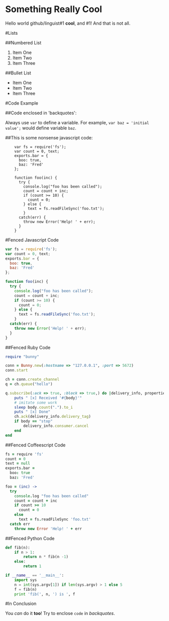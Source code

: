 Something Really Cool
=========

Hello world github/linguist#1 **cool**, and #1!
And that is not all.

#Lists

##Numbered List

1. Item One
1. Item Two
1. Item Three

##Bullet List

* Item One
* Item Two
* Item Three

#Code Example

##Code enclosed in 'backquotes':

Always use `var` to define a variable. For example, `var baz = 'initial value';` would define
variable `baz`.

##This is some nonsense javascript code:

        var fs = require('fs');
        var count = 0, text;
        exports.bar = {
          boo: true,
          baz: 'Fred'
        };

        function foo(inc) {
          try {
            console.log("foo has been called");
            count = count + inc;
            if (count >= 10) {
              count = 0;
            } else {
              text = fs.readFileSync('foo.txt');
            }
          catch(err) {
            throw new Error('Help! ' + err);
          }
        }

#Fenced Javascript Code

```js    
var fs = require('fs');
var count = 0, text;
exports.bar = {
  boo: true,
  baz: 'Fred'
};

function foo(inc) {
  try {
    console.log("foo has been called");
    count = count + inc;
    if (count >= 10) {
      count = 0;
    } else {
      text = fs.readFileSync('foo.txt');
    }
  catch(err) {
    throw new Error('Help! ' + err);
  }
}
```

##Fenced Ruby Code

```ruby
require "bunny"

conn = Bunny.new(:hostname => "127.0.0.1", :port => 5672)
conn.start

ch = conn.create_channel
q = ch.queue("hello")

q.subscribe(:ack => true, :block => true,) do |delivery_info, properties, body|
    puts " [x] Received '#{body}'"
    # imitate some work
    sleep body.count(".").to_i
    puts " [x] Done"
    ch.ack(delivery_info.delivery_tag)
    if body == "stop"
        delivery_info.consumer.cancel
    end
end
```

##Fenced Coffeescript Code

```coffee
fs = require 'fs'
count = 0
text = null
exports.bar =
  boo: true
  baz: 'Fred'

foo = (inc) ->
  try
    console.log "foo has been called"
    count = count + inc
    if count >= 10
      count = 0
    else
      text = fs.readFileSync 'foo.txt'
  catch err
    throw new Error 'Help! ' + err
```

##Fenced Python Code

```py
def fib(n):
    if n > 1:
        return n * fib(n -1)
    else:
        return 1

if __name__ == '__main__':
    import sys
    n = int(sys.argv[1]) if len(sys.argv) > 1 else 5
    f = fib(n)
    print 'fib(', n, ') is ', f
```

#In Conclusion

You _can_ do it __too__!
Try to enclose `code` in *backquotes*.


